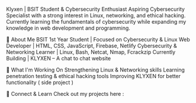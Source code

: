 Klyxen | BSIT Student & Cybersecurity Enthusiast
Aspiring Cybersecurity Specialist with a strong interest in Linux, networking, and ethical hacking. Currently learning the fundamentals of cybersecurity while expanding my knowledge in web development and programming.

🔹 About Me
BSIT 1st Year Student | Focused on Cybersecurity & Linux
Web Developer | HTML, CSS, JavaScript, Firebase, Netlify
Cybersecurity & Networking Learner | Linux, Bash, Netcat, Nmap, Fcrackzip
Currently Building | KLYXEN – A chat to chat website

🔹 What I'm Working On
Strengthening Linux & Networking skills
Learning penetration testing & ethical hacking tools
Improving KLYXEN for better functionality ( side project )

🔹 Connect & Learn
Check out my projects here : 
